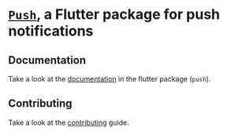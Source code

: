 # [`Push`](/push), a Flutter package for push notifications

## Documentation

Take a look at the [documentation](push/README.md) in the flutter package (`push`).

## Contributing

Take a look at the [contributing](CONTRIBUTING.md) guide.

